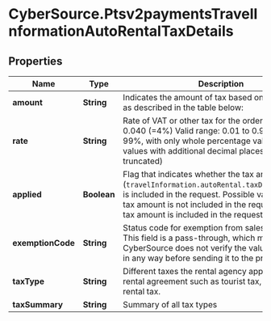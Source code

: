 # CyberSource.Ptsv2paymentsTravelInformationAutoRentalTaxDetails

## Properties
Name | Type | Description | Notes
------------ | ------------- | ------------- | -------------
**amount** | **String** | Indicates the amount of tax based on the `type` field as described in the table below:  | [optional] 
**rate** | **String** | Rate of VAT or other tax for the order.  Example 0.040 (=4%)  Valid range: 0.01 to 0.99 (1% to 99%, with only whole percentage values accepted; values with additional decimal places will be truncated)  | [optional] 
**applied** | **Boolean** | Flag that indicates whether the tax amount (`travelInformation.autoRental.taxDetails.amount`) is included in the request.  Possible values: - `false`: tax amount is not included in the request. - `true`:  tax amount is included in the request.  | [optional] 
**exemptionCode** | **String** | Status code for exemption from sales and use tax. This field is a pass-through, which means that CyberSource does not verify the value or modify it in any way before sending it to the processor.  | [optional] 
**taxType** | **String** | Different taxes the rental agency applies to the rental agreement such as tourist tax, airport tax, or rental tax.  | [optional] 
**taxSummary** | **String** | Summary of all tax types  | [optional] 


